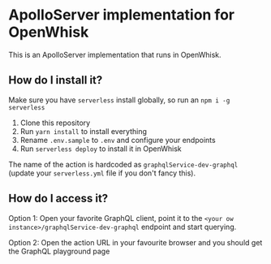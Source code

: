 # ApolloServer implementation for OpenWhisk

This is an ApolloServer implementation that runs in OpenWhisk.

## How do I install it?

Make sure you have `serverless` install globally, so run an `npm i -g serverless`

1. Clone this repository
2. Run `yarn install` to install everything
3. Rename `.env.sample` to `.env` and configure your endpoints
4. Run `serverless deploy` to install it in OpenWhisk

The name of the action is hardcoded as `graphqlService-dev-graphql` (update your `serverless.yml` file if you don't fancy this).

## How do I access it?

Option 1: Open your favorite GraphQL client, point it to the `<your ow instance>/graphqlService-dev-graphql` endpoint and start querying.

Option 2: Open the action URL in your favourite browser and you should get the GraphQL playground page
